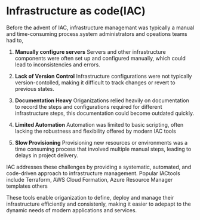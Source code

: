 # Infrastructure as code(IAC)
Before the advent of IAC, infrastructure managemant was typically a manual and time-consuming process.system administrators and opeations teams had to,


1. **Manually configure servers** Servers and other infrastructure components were often set up and configured manually, which could lead to inconsistencies and errors.


2. **Lack of Version Control** Infrastructure configurations were not typically version-contolled, making it difficult  to track changes or revert to previous states.

3. **Documentation Heavy**  Origanizations relied heavily on documentation to record the steps and configurations required for different infrastructure steps, this documentation could become outdated quickly.

4. **Limited Automation** Automation was limited to basic scripting, often lacking the robustness and flexibility offered by modern IAC tools

5. **Slow Provisioning** Provisioning new resources or environments was a time consuming process that involved multiple manual steps, leading to delays in project delivery. 

IAC addresses these challenges by providing a systematic, automated, and code-driven approach to infrastructure management. Popular IACtools include Terraform, AWS Cloud Formation, Azure Resource Manager templates others

These tools enable origanization to define, deploy and manage their infrastructure efficiently and consistenly, making it easier to adepapt to the dynamic needs of modern applications and services.


